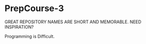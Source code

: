 # PrepCourse-3
GREAT REPOSITORY NAMES ARE SHORT AND MEMORABLE. NEED INSPIRATION?

Programming is Difficult.